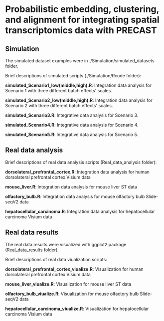 # Probabilistic embedding, clustering, and alignment for integrating spatial transcriptomics data with PRECAST

## Simulation 
The simulated dataset examples were in ./Simulation/simulated_datasets folder.

Brief descriptions of simulated scripts (./Simulation/Rcode folder):


**simulated_Scenario1_low(middle,high).R**: Integration data analysis for Scenario 1 with three different batch effects' scales.


**simulated_Scenario2_low(middle,high).R**: Integration data analysis for Scenario 2 with three different batch effects' scales.

**simulated_Scenario3.R**: Integrative data analysis for Scenario 3.

**simulated_Scenario4.R**: Integrative data analysis for Scenario 4.

**simulated_Scenario5.R**: Integrative data analysis for Scenario 5.

## Real data analysis


Brief descriptions of real data analysis scripts (Real_data_analysis folder):

**dorsolateral_prefrontal_cortex.R**: Integration data analysis for  human dorsolateral prefrontal cortex Visium data

**mouse_liver.R**: Integration data analysis for  mouse liver ST data

**olfactory_bulb.R**:   Integration data analysis for   mouse olfactory bulb Slide-seqV2 data

**hepatocellular_carcinoma.R**: Integration data analysis for  hepatocellular carcinoma Visium data



## Real data results 
The real data results  were visualized with ggplot2 package (Real_data_results folder).

Brief descriptions of real data viualization  scripts:

**dorsolateral_prefrontal_cortex_viualize.R**: Visualization  for  human dorsolateral prefrontal cortex Visium data

**mouse_liver_viualize.R**: Visualization  for  mouse liver ST data

**olfactory_bulb_viualize.R**:  Visualization  for   mouse olfactory bulb Slide-seqV2 data

**hepatocellular_carcinoma_viualize.R**: Visualization  for  hepatocellular carcinoma Visium data
